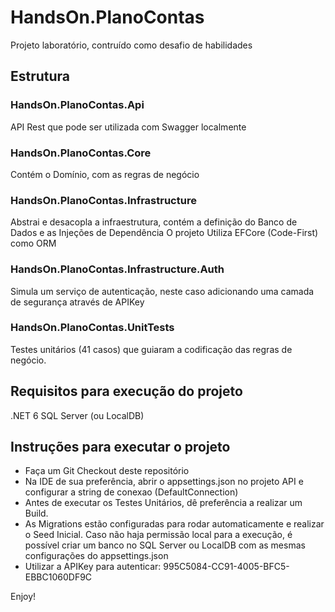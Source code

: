 # HandsOn.PlanoContas
Projeto laboratório, contruído como desafio de habilidades

## Estrutura
### HandsOn.PlanoContas.Api
 API Rest que pode ser utilizada com Swagger localmente
 
### HandsOn.PlanoContas.Core
 Contém o Domínio, com as regras de negócio

### HandsOn.PlanoContas.Infrastructure
 Abstrai e desacopla a infraestrutura, contém a definição do Banco de Dados e as Injeções de Dependência
 O projeto Utiliza EFCore (Code-First) como ORM

### HandsOn.PlanoContas.Infrastructure.Auth
 Simula um serviço de autenticação, neste caso adicionando uma camada de segurança através de APIKey

### HandsOn.PlanoContas.UnitTests
 Testes unitários (41 casos) que guiaram a codificação das regras de negócio.


## Requisitos para execução do projeto

.NET 6
SQL Server (ou LocalDB)

## Instruções para executar o projeto

* Faça um Git Checkout deste repositório
* Na IDE de sua preferência, abrir o appsettings.json no projeto API e configurar a string de conexao (DefaultConnection)
* Antes de executar os Testes Unitários, dê preferência a realizar um Build.
* As Migrations estão configuradas para rodar automaticamente e realizar o Seed Inicial.
 Caso não haja permissão local para a execução, é possível criar um banco no SQL Server ou LocalDB com as mesmas configurações do appsettings.json
* Utilizar a APIKey para autenticar: 995C5084-CC91-4005-BFC5-EBBC1060DF9C


Enjoy!
